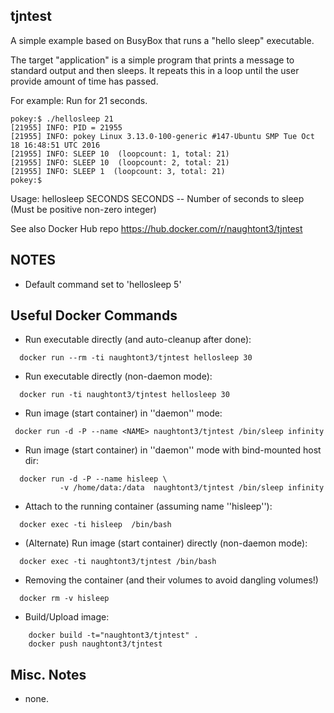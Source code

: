 tjntest
-------

A simple example based on BusyBox that runs a "hello sleep" executable.

The target "application" is a simple program that prints
a message to standard output and then sleeps.  It repeats
this in a loop until the user provide amount of time has 
passed.  

For example: Run for 21 seconds.

    pokey:$ ./hellosleep 21
    [21955] INFO: PID = 21955
    [21955] INFO: pokey Linux 3.13.0-100-generic #147-Ubuntu SMP Tue Oct 18 16:48:51 UTC 2016
    [21955] INFO: SLEEP 10  (loopcount: 1, total: 21)
    [21955] INFO: SLEEP 10  (loopcount: 2, total: 21)
    [21955] INFO: SLEEP 1  (loopcount: 3, total: 21)
    pokey:$

Usage: hellosleep SECONDS
   SECONDS -- Number of seconds to sleep
   (Must be positive non-zero integer)

See also Docker Hub repo
https://hub.docker.com/r/naughtont3/tjntest

NOTES
-----
 - Default command set to 'hellosleep 5'

Useful Docker Commands
----------------------
- Run executable directly (and auto-cleanup after done):
```
  docker run --rm -ti naughtont3/tjntest hellosleep 30
```

- Run executable directly (non-daemon mode):
```
  docker run -ti naughtont3/tjntest hellosleep 30
```

- Run image (start container) in ''daemon'' mode:
```
 docker run -d -P --name <NAME> naughtont3/tjntest /bin/sleep infinity
```

- Run image (start container) in ''daemon'' mode with bind-mounted host dir:
```
  docker run -d -P --name hisleep \
           -v /home/data:/data  naughtont3/tjntest /bin/sleep infinity
```

- Attach to the running container (assuming name ''hisleep''):
```
  docker exec -ti hisleep  /bin/bash
```

- (Alternate) Run image (start container) directly (non-daemon mode):
```
  docker exec -ti naughtont3/tjntest /bin/bash
```

- Removing the container (and their volumes to avoid dangling volumes!)
```
  docker rm -v hisleep
```

- Build/Upload image:
```
    docker build -t="naughtont3/tjntest" .
    docker push naughtont3/tjntest 
```

Misc. Notes
-----------
- none.

